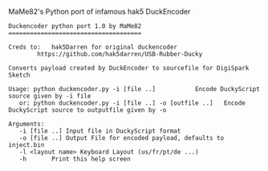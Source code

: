MaMe82's Python port of infamous hak5 DuckEncoder


    Duckencoder python port 1.0 by MaMe82
    =====================================
    
    Creds to:	hak5Darren for original duckencoder
    		https://github.com/hak5darren/USB-Rubber-Ducky
    
    Converts payload created by DuckEncoder to sourcefile for DigiSpark Sketch
    
    Usage: python duckencoder.py -i [file ..]			Encode DuckyScript source given by -i file
       or: python duckencoder.py -i [file ..] -o [outfile ..]	Encode DuckyScript source to outputfile given by -o
    
    Arguments:
       -i [file ..]	Input file in DuckyScript format
       -o [file ..]	Output File for encoded payload, defaults to inject.bin
       -l <layout name>	Keyboard Layout (us/fr/pt/de ...)
       -h		Print this help screen

